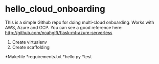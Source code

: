 # hello_cloud_onboarding
This is a simple Github repo for doing multi-cloud onboarding: Works with AWS, Azure and GCP.
You can see a good reference here: http://github.com/noahgift/flask-ml-azure-serverless

1. Create virtualenv
2. Create scaffolding

*Makefile
*requirements.txt
*hello.py
*test
